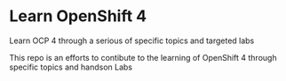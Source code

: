 # Learn OpenShift 4
Learn OCP 4 through a serious of specific topics and targeted labs

This repo is an efforts to contibute to the learning of OpenShift 4 through specific topics and handson Labs
